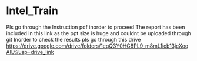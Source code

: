# Intel_Train
Pls go through the Instruction pdf inorder to proceed
The report has been included in this link as the ppt size is huge and couldnt be uploaded through git
Inorder to check the results pls go through this drive
https://drive.google.com/drive/folders/1eqQ3Y0HG8PL9_m8mL1icb13jcXoqAIEt?usp=drive_link

